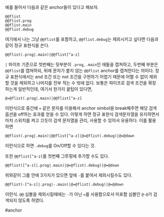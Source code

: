 예를 들어서 다음과 같은 anchor들이 있다고 해보자.
```
@@flist
@@flist.prog
@@flist.main
@@flist.debug
```
여기에서 나는 그냥 `@@flist`를 포함하고, `@@flist.debug`는 제외시키고 싶다면 다음과 같이 정규 표현식을 쓴다.
```
@@flist(.prog|.main)|@@flist[^a-z]
```
`|` 파이프 기준으로 첫번째는 뒷부분이 `.prog`, `.main`인 애들을 캡쳐하고, 두번째 부분은 `@@flist`를 캡쳐하되, 뒤에 문자가 붙지 않는 `@@flist` anchor를 캡쳐한다는 의미다. 
정규 표현식에서는 and 조건 또는 not 조건을 구현하기 어렵기 때문에 어쩔 수 없이 제외할 것을 제외하고 나머지를 전부 적는 수 밖에 없다.
보통은 파이프로 검색 조건을 확장하는게 일반적인데, 여기서 한가지 꿀팁이 있다면,
```
@=@flist(.prog|.main)|@@flist[^a-z]
```
이런식으로 중간에 `=` 같은 문자를 이용해서 anchor simbol을 break해주면 해당 검색 옵션을 off하는 효과를 얻을 수 있다. 이렇게 하면 정규 표현식 검색문자열을 유지하면서 마치 스위치를 켜고 끄듯이 검색 문자열을 관리, 사용할 수 있어서 유용하다. 이를 활용하면
```
@@flist(.prog|.main)|@@flist[^a-z]|@=@flist(.debug)|@=@down
```
이런식으로 하면 `.debug`를 On/Off할 수 있다는 것.

또한 `@@flist[^a-z]`를 첫번째 그루핑에 추가할 수도 있다.
```
@@flist([^a-z]|.prog|.main)|@=@flist(.debug)|@=@down
```
위와같이 그룹 안에 3가지가 있으면 앞에 `-`를 붙여서 제외시킬수도 있다.
```
@@flist(-[^a-z]|.prog|-.main)|@=@flist(.debug)|@=@down
```
이런식. `@@` 심볼을 제외시킬때에는 `-`가 아닌 `=`를 사용함으로서 미포함 심볼인 `@-@`가 검색되지 않도록 하였다.

#anchor 